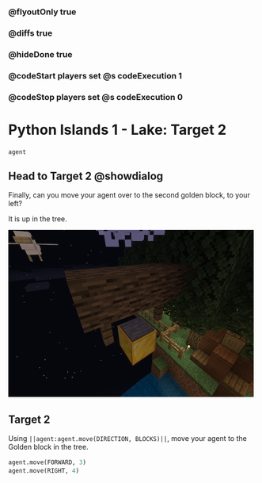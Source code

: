 ### @flyoutOnly true
### @diffs true
### @hideDone true
### @codeStart players set @s codeExecution 1
### @codeStop players set @s codeExecution 0

# Python Islands 1 - Lake: Target 2

```template
agent
```

## Head to Target 2   @showdialog

Finally, can you move your agent over to the second golden block, to your left?

It is up in the tree.

![Target 2](target_2.jpg)

## Target 2

Using `||agent:agent.move(DIRECTION, BLOCKS)||`, move your agent to the Golden block in the tree.

```python
agent.move(FORWARD, 3)
agent.move(RIGHT, 4)
```